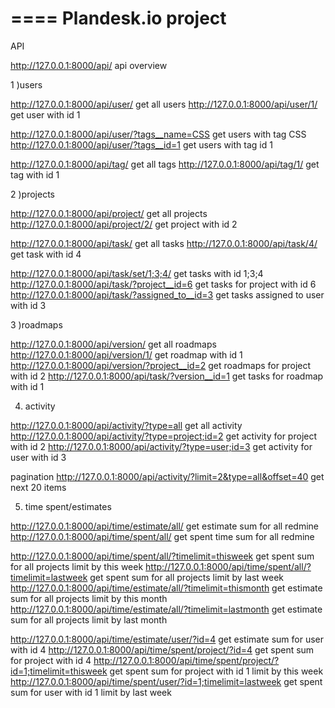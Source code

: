 ====
Plandesk.io project
====

API

http://127.0.0.1:8000/api/ api overview

1 )users

http://127.0.0.1:8000/api/user/     get all users
http://127.0.0.1:8000/api/user/1/  get user with id 1


http://127.0.0.1:8000/api/user/?tags__name=CSS get users with tag CSS
http://127.0.0.1:8000/api/user/?tags__id=1 get users with tag id 1

http://127.0.0.1:8000/api/tag/ get all tags
http://127.0.0.1:8000/api/tag/1/  get tag with id 1


2 )projects

http://127.0.0.1:8000/api/project/    get all projects
http://127.0.0.1:8000/api/project/2/ get project with id 2


http://127.0.0.1:8000/api/task/ get all tasks
http://127.0.0.1:8000/api/task/4/ get  task with id 4


http://127.0.0.1:8000/api/task/set/1;3;4/ get tasks with id 1;3;4
http://127.0.0.1:8000/api/task/?project__id=6  get tasks for project with id 6
http://127.0.0.1:8000/api/task/?assigned_to__id=3 get tasks assigned to user with id 3


3 )roadmaps

http://127.0.0.1:8000/api/version/ get all roadmaps
http://127.0.0.1:8000/api/version/1/ get roadmap with id 1
http://127.0.0.1:8000/api/version/?project__id=2  get roadmaps for project with id 2
http://127.0.0.1:8000/api/task/?version__id=1 get tasks for roadmap with id 1


4) activity

http://127.0.0.1:8000/api/activity/?type=all  get all activity
http://127.0.0.1:8000/api/activity/?type=project;id=2 get activity for project with id 2
http://127.0.0.1:8000/api/activity/?type=user;id=3  get activity for user with id 3

pagination
http://127.0.0.1:8000/api/activity/?limit=2&type=all&offset=40    get next 20 items


 5) time spent/estimates

http://127.0.0.1:8000/api/time/estimate/all/ get estimate sum for all redmine
http://127.0.0.1:8000/api/time/spent/all/ get spent time sum for all redmine

http://127.0.0.1:8000/api/time/spent/all/?timelimit=thisweek  get spent sum for all projects limit by this week
http://127.0.0.1:8000/api/time/spent/all/?timelimit=lastweek get spent sum for all projects limit by last week
http://127.0.0.1:8000/api/time/estimate/all/?timelimit=thismonth  get estimate sum for all projects limit by this month
http://127.0.0.1:8000/api/time/estimate/all/?timelimit=lastmonth  get estimate sum for all projects limit by last month


http://127.0.0.1:8000/api/time/estimate/user/?id=4 get estimate sum for user with id 4
http://127.0.0.1:8000/api/time/spent/project/?id=4 get spent sum for project with id 4
http://127.0.0.1:8000/api/time/spent/project/?id=1;timelimit=thisweek get spent sum for project with id 1 limit by this week
http://127.0.0.1:8000/api/time/spent/user/?id=1;timelimit=lastweek get spent sum for user with id 1 limit by last week  
